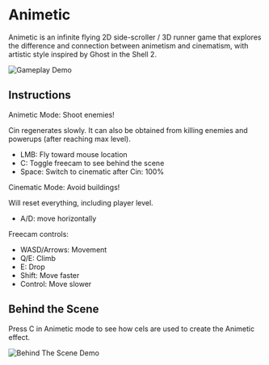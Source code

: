 # Animetic
Animetic is an infinite flying 2D side-scroller / 3D runner game that explores the difference and connection between animetism and cinematism, with artistic style inspired by Ghost in the Shell 2.

![Gameplay Demo](images/demo.gif)

## Instructions
Animetic Mode: Shoot enemies! 

Cin regenerates slowly. It can also be obtained from killing enemies and powerups (after reaching max level).
- LMB: Fly toward mouse location
- C: Toggle freecam to see behind the scene
- Space: Switch to cinematic after Cin: 100%

Cinematic Mode: Avoid buildings! 

Will reset everything, including player level.

- A/D: move horizontally

Freecam controls:
- WASD/Arrows:    Movement
- Q/E:    Climb
- E:    Drop
- Shift:    Move faster
- Control:    Move slower

## Behind the Scene
Press C in Animetic mode to see how cels are used to create the Animetic effect.

![Behind The Scene Demo](images/behindthescene.gif)